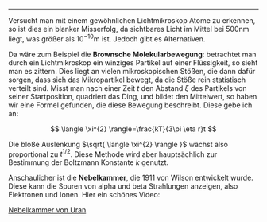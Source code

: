 ***

Versucht man mit einem gewöhnlichen Lichtmikroskop Atome zu erkennen, so ist dies ein blanker Misserfolg, da sichtbares Licht im Mittel bei $500\text{nm}$ liegt, was größer als $10^{-10}\text{m}$ ist. Jedoch gibt es Alternativen.

Da wäre zum Beispiel die **Brownsche Molekularbewegung**: betrachtet man durch ein Lichtmikroskop ein winziges Partikel auf einer Flüssigkeit, so sieht man es zittern. Dies liegt an vielen mikroskopischen Stößen, die dann dafür sorgen, dass sich das Mikropartikel bewegt, da die Stöße rein statistisch verteilt sind. Misst man nach einer Zeit $t$ den Abstand $\xi$ des Partikels von seiner Startposition, quadriert das Ding, und bildet den Mittelwert, so haben wir eine Formel gefunden, die diese Bewegung beschreibt. Diese gebe ich an:

$$
\langle \xi^{2} \rangle=\frac{kT}{3\pi \eta r}t 
$$

Die bloße Auslenkung $\sqrt{ \langle \xi^{2} \rangle }$ wächst also proportional zu $t^{1/2}$. Diese Methode wird aber hauptsächlich zur Bestimmung der Boltzmann Konstante $k$ genutzt.

Anschaulicher ist die **Nebelkammer**, die 1911 von Wilson entwickelt wurde. Diese kann die Spuren von alpha und beta Strahlungen anzeigen, also Elektronen und Ionen. Hier ein schönes Video:

[Nebelkammer von Uran](https://www.youtube.com/watch?v=SRM6t7mXg5M)
